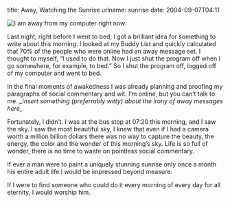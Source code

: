 title: Away, Watching the Sunrise
urlname: sunrise
date: 2004-09-07T04:11

![I am away from my computer right now.](https://dl.dropboxusercontent.com/s/mu0yzud9sl36zhb/20040907-buddylistaway.jpg)

Last night, right before I went to bed, I got a brilliant idea for something to write about this morning. I looked at my Buddy List and quickly calculated that 70% of the people who were online had an away message set. I thought to myself, &ldquo;I used to do that. Now I just shut the program off when I go somewhere, for example, to bed.&rdquo; So I shut the program off, logged off of my computer and went to bed.

In the final moments of awakedness I was already planning and proofing my paragraphs of social commentary and wit. I&#x02bc;m online, but you can&#x02bc;t talk to me. _\_insert something (preferrably witty) about the irony of away messages here\__

Fortunately, I didn&#x02bc;t. I was at the bus stop at 07:20 this morning, and I saw the sky. I saw the most beautiful sky, I knew that even if I had a camera worth a million billion dollars there was no way to capture the beauty, the energy, the color and the wonder of this morning&#x02bc;s sky. Life is so full of wonder, there is no time to waste on pointless social commentary.

If ever a man were to paint a uniquely stunning sunrise only once a month his entire adult life I would be impressed beyond measure.

If I were to find someone who could do it every morning of every day for all eternity, I would worship him.